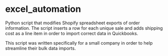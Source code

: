 # excel_automation
Python script that modifies Shopify spreadsheet exports of order information.
The script inserts a row for each unique sale and adds shipping cost as a line item in order to import correct data in Quickbooks.

This script was written specifically for a small company in order to help streamline their bulk data imports.
